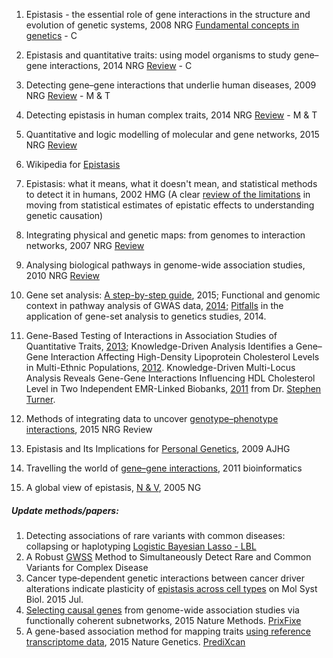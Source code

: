 1. Epistasis - the essential role of gene interactions in the structure and evolution of genetic systems, 2008 NRG 
[Fundamental concepts in genetics](http://www.nature.com/nrg/journal/v9/n11/full/nrg2452.html) - C

2. Epistasis and quantitative traits: using model organisms to study gene–gene interactions, 2014 NRG [Review](http://www.nature.com/nrg/journal/v15/n1/full/nrg3627.html) - C

3. Detecting gene–gene interactions that underlie human diseases, 2009 NRG [Review](http://www.nature.com/nrg/journal/v10/n6/full/nrg2579.html) - M & T

4. Detecting epistasis in human complex traits, 2014 NRG [Review](http://www.nature.com/nrg/journal/v15/n11/full/nrg3747.html) - M & T

5. Quantitative and logic modelling of molecular and gene networks, 2015 NRG [Review](http://www.nature.com/nrg/journal/v16/n3/full/nrg3885.html)
 
6. Wikipedia for [Epistasis](http://en.wikipedia.org/wiki/Epistasis)

7. Epistasis: what it means, what it doesn't mean, and statistical methods to detect it in humans, 2002 HMG (A clear [review of the limitations](http://hmg.oxfordjournals.org/content/11/20/2463.full) 
in moving from statistical estimates of epistatic effects to understanding genetic causation)

8. Integrating physical and genetic maps: from genomes to interaction networks, 2007 NRG [Review](http://www.nature.com/nrg/journal/v8/n9/full/nrg2144.html)

9. Analysing biological pathways in genome-wide association studies, 2010 NRG [Review](http://www.nature.com/nrg/journal/v11/n12/full/nrg2884.html)

10. Gene set analysis: [A step-by-step guide](http://onlinelibrary.wiley.com/doi/10.1002/ajmg.b.32328), 2015; Functional and genomic context in pathway analysis of GWAS data, [2014](http://www.sciencedirect.com/science/article/pii/S0168952514001164);
[Pitfalls](http://www.sciencedirect.com/science/article/pii/S0168952514001607) in the application of gene-set analysis to genetics studies, 2014.

11. Gene-Based Testing of Interactions in Association Studies of Quantitative Traits, [2013](http://journals.plos.org/plosgenetics/article?id=10.1371/journal.pgen.1003321); Knowledge-Driven Analysis Identifies a Gene–Gene Interaction Affecting High-Density Lipoprotein Cholesterol Levels in Multi-Ethnic Populations, [2012](http://journals.plos.org/plosgenetics/article?id=10.1371/journal.pgen.1002714). 
Knowledge-Driven Multi-Locus Analysis Reveals Gene-Gene Interactions Influencing HDL Cholesterol Level in Two Independent EMR-Linked Biobanks, [2011](http://journals.plos.org/plosone/article?id=10.1371/journal.pone.0019586#abstract0) from Dr. [Stephen Turner](http://stephenturner.us/).

12. Methods of integrating data to uncover [genotype–phenotype interactions](http://www.nature.com/nrg/journal/v16/n2/full/nrg3868.html), 2015 NRG Review

13. Epistasis and Its Implications for [Personal Genetics](http://www.sciencedirect.com/science/article/pii/S0002929709003498), 2009 AJHG

14. Travelling the world of [gene–gene interactions](http://bib.oxfordjournals.org/content/early/2011/03/26/bib.bbr012.short), 2011 bioinformatics

15. A global view of epistasis, [N & V](http://www.nature.com/ng/journal/v37/n1/full/ng0105-13.html), 2005 NG 

##### Update methods/papers:
1. Detecting associations of rare variants with common diseases: collapsing or haplotyping [Logistic Bayesian Lasso - LBL](http://bib.oxfordjournals.org/content/early/2015/01/15/bib.bbu050.long) 
2. A Robust [GWSS](http://journals.plos.org/plosone/article?id=10.1371/journal.pone.0120873) Method to Simultaneously Detect Rare and Common Variants for Complex Disease
3. Cancer type‐dependent genetic interactions between cancer driver alterations indicate plasticity of [epistasis across cell types](http://msb.embopress.org/content/11/7/824.long) on Mol Syst Biol. 2015 Jul.
4. [Selecting causal genes](http://www.nature.com/nmeth/journal/v12/n2/full/nmeth.3215.html) from genome-wide association studies via functionally coherent subnetworks, 2015 Nature Methods. [PrixFixe](http://llama.mshri.on.ca/~mtasan/GranPrixFixe/html/)
5. A gene-based association method for mapping traits [using reference transcriptome data](http://www.nature.com/ng/journal/vaop/ncurrent/full/ng.3367.html), 2015 Nature Genetics. [PrediXcan](https://github.com/Selaginella99/PrediXcan)
